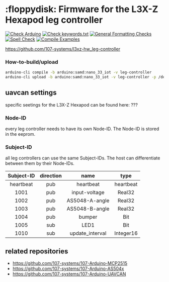 :floppydisk: Firmware for the L3X-Z Hexapod leg controller
==========================================================
[![Check Arduino](https://github.com/107-systems/l3xz-fw_leg-controller/actions/workflows/check-arduino.yml/badge.svg)](https://github.com/107-systems/l3xz-fw_leg-controller/actions/workflows/check-arduino.yml)
[![Check keywords.txt](https://github.com/107-systems/l3xz-fw_leg-controller/actions/workflows/check-keywords-txt.yml/badge.svg)](https://github.com/107-systems/l3xz-fw_leg-controller/actions/workflows/check-keywords-txt.yml)
[![General Formatting Checks](https://github.com/107-systems/l3xz-fw_leg-controller/workflows/General%20Formatting%20Checks/badge.svg)](https://github.com/107-systems/l3xz-fw_leg-controller/actions?workflow=General+Formatting+Checks)
[![Spell Check](https://github.com/107-systems/l3xz-fw_leg-controller/workflows/Spell%20Check/badge.svg)](https://github.com/107-systems/l3xz-fw_leg-controller/actions?workflow=Spell+Check)
[![Compile Examples](https://github.com/107-systems/l3xz-fw_leg-controller/workflows/Compile/badge.svg)](https://github.com/107-systems/l3xz-fw_leg-controller/actions?workflow=Compile)

https://github.com/107-systems/l3xz-hw_leg-controller

### How-to-build/upload
```bash
arduino-cli compile -b arduino:samd:nano_33_iot -v leg-controller
arduino-cli upload -b arduino:samd:nano_33_iot -v leg-controller -p /dev/ttyACM0
```

## uavcan settings

specific seetings for the L3X-Z Hexapod can be found here: ???

### Node-ID

every leg controller needs to have its own Node-ID. The Node-ID is stored in the eeprom.

### Subject-ID

all leg controllers can use the same Subject-IDs. The host can differentiate between them by their Node-IDs.

| **Subject-ID** | **direction** | **name**          | **type**    |
|:--------------:|:-------------:|:-----------------:|:-----------:|
| heartbeat      | pub           | heartbeat         | heartbeat   |
| 1001           | pub           | input-voltage     | Real32      |
| 1002           | pub           | AS5048-A-angle    | Real32      |
| 1003           | pub           | AS5048-B-angle    | Real32      |
| 1004           | pub           | bumper            | Bit         |
| 1005           | sub           | LED1              | Bit         |
| 1010           | sub           | update_interval   | Integer16   |

## related repositories
* https://github.com/107-systems/107-Arduino-MCP2515
* https://github.com/107-systems/107-Arduino-AS504x
* https://github.com/107-systems/107-Arduino-UAVCAN
